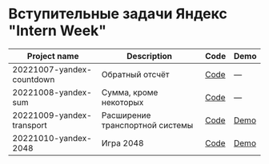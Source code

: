# Вступительные задачи Яндекс "Intern Week"

| Project name              | Description                     | Code                                                                                                                    | Demo
|---------------------------|---------------------------------|-------------------------------------------------------------------------------------------------------------------------|-------------------------------------------------------------------------------------------------------------
| 20221007-yandex-countdown | Обратный отсчёт                 | [Code](https://github.com/hisbvdis/training-works-js/tree/main/20221007-yandex-intern-2022/20221007-yandex-countdown)   | —
| 20221008-yandex-sum       | Сумма, кроме некоторых          | [Code](https://github.com/hisbvdis/training-works-js/tree/main/20221007-yandex-intern-2022/20221008-yandex-sum)         | —
| 20221009-yandex-transport | Расширение транспортной системы | [Code](https://github.com/hisbvdis/training-works-js/tree/main/20221007-yandex-intern-2022/20221009-yandex-transport)   | [Demo](https://hisbvdis.github.io/training-works-js/20221007-yandex-intern-2022/20221009-yandex-transport)
| 20221010-yandex-2048      | Игра 2048                       | [Code](https://github.com/hisbvdis/training-works-js/tree/main/20221007-yandex-intern-2022/20221010-yandex-2048)        | [Demo](https://hisbvdis.github.io/training-works-js/20221007-yandex-intern-2022/20221010-yandex-2048)
